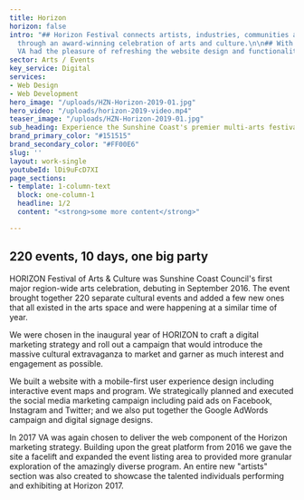 ```yaml
---
title: Horizon
horizon: false
intro: "## Horizon Festival connects artists, industries, communities and audiences
  through an award-winning celebration of arts and culture.\n\n## With a 4 year relationship,
  VA had the pleasure of refreshing the website design and functionality. "
sector: Arts / Events
key_service: Digital
services:
- Web Design
- Web Development
hero_image: "/uploads/HZN-Horizon-2019-01.jpg"
hero_video: "/uploads/horizon-2019-video.mp4"
teaser_image: "/uploads/HZN-Horizon-2019-01.jpg"
sub_heading: Experience the Sunshine Coast's premier multi-arts festival.
brand_primary_color: "#151515"
brand_secondary_color: "#FF00E6"
slug: ''
layout: work-single
youtubeId: lDi9uFcD7XI
page_sections:
- template: 1-column-text
  block: one-column-1
  headline: 1/2
  content: "<strong>some more content</strong>"

---
```

## 220 events, 10 days, one big party

HORIZON Festival of Arts & Culture was Sunshine Coast Council's first major region-wide arts celebration, debuting in September 2016. The event brought together 220 separate cultural events and added a few new ones that all existed in the arts space and were happening at a similar time of year.

We were chosen in the inaugural year of HORIZON to craft a digital marketing strategy and roll out a campaign that would introduce the massive cultural extravaganza to market and garner as much interest and engagement as possible.

We built a website with a mobile-first user experience design including interactive event maps and program. We strategically planned and executed the social media marketing campaign including paid ads on Facebook, Instagram and Twitter; and we also put together the Google AdWords campaign and digital signage designs.

In 2017 VA was again chosen to deliver the web component of the Horizon marketing strategy. Building upon the great platform from 2016 we gave the site a facelift and expanded the event listing area to provided more granular exploration of the amazingly diverse program. An entire new "artists" section was also created to showcase the talented individuals performing and exhibiting at Horizon 2017.